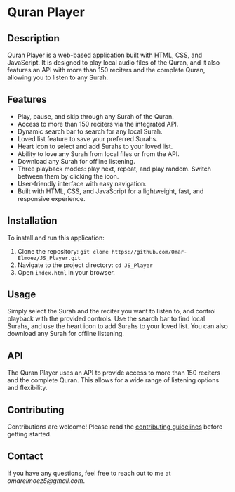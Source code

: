 
# Quran Player

## Description

Quran Player is a web-based application built with HTML, CSS, and JavaScript. It is designed to play local audio files of the Quran, and it also features an API with more than 150 reciters and the complete Quran, allowing you to listen to any Surah.

## Features

- Play, pause, and skip through any Surah of the Quran.
- Access to more than 150 reciters via the integrated API.
- Dynamic search bar to search for any local Surah.
- Loved list feature to save your preferred Surahs.
- Heart icon to select and add Surahs to your loved list.
- Ability to love any Surah from local files or from the API.
- Download any Surah for offline listening.
- Three playback modes: play next, repeat, and play random. Switch between them by clicking the icon.
- User-friendly interface with easy navigation.
- Built with HTML, CSS, and JavaScript for a lightweight, fast, and responsive experience.

## Installation

To install and run this application:

1. Clone the repository: `git clone https://github.com/Omar-Elmoez/JS_Player.git`
2. Navigate to the project directory: `cd JS_Player`
3. Open `index.html` in your browser.

## Usage

Simply select the Surah and the reciter you want to listen to, and control playback with the provided controls. Use the search bar to find local Surahs, and use the heart icon to add Surahs to your loved list. You can also download any Surah for offline listening.

## API

The Quran Player uses an API to provide access to more than 150 reciters and the complete Quran. This allows for a wide range of listening options and flexibility.

## Contributing

Contributions are welcome! Please read the [contributing guidelines](https://github.com/Omar-Elmoez/JS_Player/blob/main/CONTRIBUTING.md) before getting started.

## Contact

If you have any questions, feel free to reach out to me at _omarelmoez5@gmail.com_.

